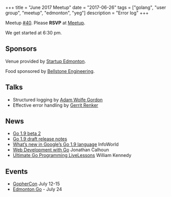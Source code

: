 +++
title = "June 2017 Meetup"
date = "2017-06-26"
tags = ["golang", "user group", "meetup", "edmonton", "yeg"]
description = "Error log"
+++

Meetup [#40](https://github.com/edmontongo/presentations/issues/65). Please **RSVP** at [Meetup](https://www.meetup.com/startupedmonton/events/jptkwlywjbjc/).

We get started at 6:30 pm.

## Sponsors 

Venue provided by [Startup Edmonton](http://www.startupedmonton.com/).

Food sponsored by [Bellstone Engineering](https://bellstone.ca/). 

## Talks

* Structured logging by [Adam Wolfe Gordon](https://github.com/adamwg)
* Effective error handling by [Gerrit Renker](https://github.com/grrtrr)

## News

* [Go 1.9 beta 2](https://groups.google.com/forum/#!topic/golang-nuts/Cf-NyL2N-jY)
* [Go 1.9 draft release notes](https://tip.golang.org/doc/go1.9)
* [What’s new in Google’s Go 1.9 language](http://www.infoworld.com/article/3201037/application-development/whats-new-in-googles-go-19-language.html) InfoWorld
* [Web Development with Go](https://www.usegolang.com/) Jonathan Calhoun
* [Ultimate Go Programming LiveLessons](http://www.informit.com/store/ultimate-go-programming-livelessons-9780134757483) William Kennedy

## Events

* [GopherCon](https://gophercon.com/) July 12-15
* [Edmonton Go](https://www.meetup.com/startupedmonton/events/jptkwlywkbgc/) - July 24

